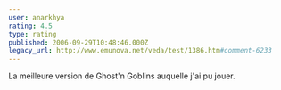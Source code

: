 ```yaml
---
user: anarkhya
rating: 4.5
type: rating
published: 2006-09-29T10:48:46.000Z
legacy_url: http://www.emunova.net/veda/test/1386.htm#comment-6233
---
```

La meilleure version de Ghost'n Goblins auquelle j'ai pu jouer.